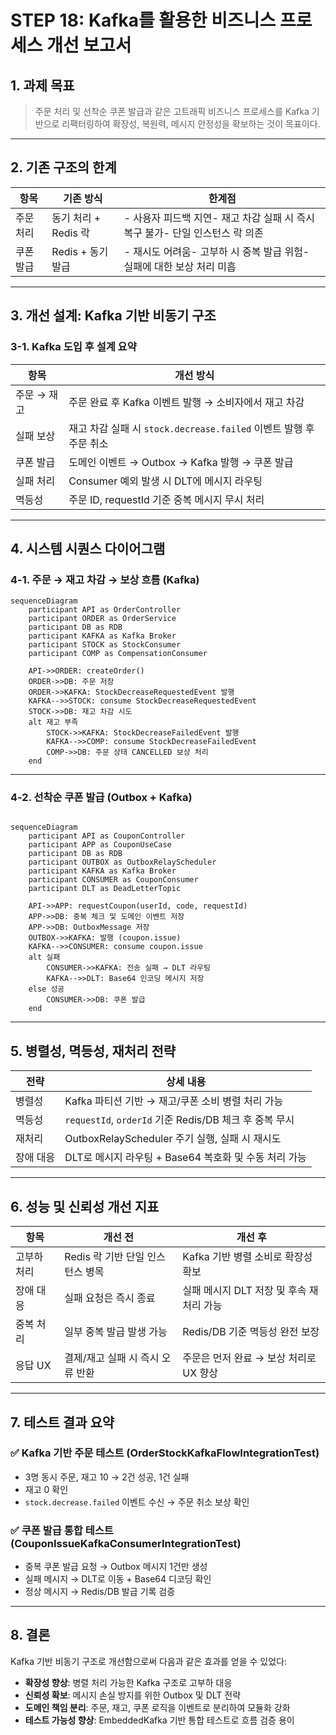 # STEP 18: Kafka를 활용한 비즈니스 프로세스 개선 보고서

## 1. 과제 목표

> 주문 처리 및 선착순 쿠폰 발급과 같은 고트래픽 비즈니스 프로세스를 Kafka 기반으로 리팩터링하여 확장성, 복원력, 메시지 안정성을 확보하는 것이 목표이다.
>

---

## 2. 기존 구조의 한계

| 항목 | 기존 방식 | 한계점 |
| --- | --- | --- |
| 주문 처리 | 동기 처리 + Redis 락 | - 사용자 피드백 지연- 재고 차감 실패 시 즉시 복구 불가- 단일 인스턴스 락 의존 |
| 쿠폰 발급 | Redis + 동기 발급 | - 재시도 어려움- 고부하 시 중복 발급 위험- 실패에 대한 보상 처리 미흡 |

---

## 3. 개선 설계: Kafka 기반 비동기 구조

### 3-1. Kafka 도입 후 설계 요약

| 항목 | 개선 방식 |
| --- | --- |
| 주문 → 재고 | 주문 완료 후 Kafka 이벤트 발행 → 소비자에서 재고 차감 |
| 실패 보상 | 재고 차감 실패 시 `stock.decrease.failed` 이벤트 발행 후 주문 취소 |
| 쿠폰 발급 | 도메인 이벤트 → Outbox → Kafka 발행 → 쿠폰 발급 |
| 실패 처리 | Consumer 예외 발생 시 DLT에 메시지 라우팅 |
| 멱등성 | 주문 ID, requestId 기준 중복 메시지 무시 처리 |

---

## 4. 시스템 시퀀스 다이어그램

### 4-1. 주문 → 재고 차감 → 보상 흐름 (Kafka)

```mermaid
sequenceDiagram
    participant API as OrderController
    participant ORDER as OrderService
    participant DB as RDB
    participant KAFKA as Kafka Broker
    participant STOCK as StockConsumer
    participant COMP as CompensationConsumer

    API->>ORDER: createOrder()
    ORDER->>DB: 주문 저장
    ORDER->>KAFKA: StockDecreaseRequestedEvent 발행
    KAFKA-->>STOCK: consume StockDecreaseRequestedEvent
    STOCK->>DB: 재고 차감 시도
    alt 재고 부족
        STOCK->>KAFKA: StockDecreaseFailedEvent 발행
        KAFKA-->>COMP: consume StockDecreaseFailedEvent
        COMP->>DB: 주문 상태 CANCELLED 보상 처리
    end

```

---

### 4-2. 선착순 쿠폰 발급 (Outbox + Kafka)

```mermaid

sequenceDiagram
    participant API as CouponController
    participant APP as CouponUseCase
    participant DB as RDB
    participant OUTBOX as OutboxRelayScheduler
    participant KAFKA as Kafka Broker
    participant CONSUMER as CouponConsumer
    participant DLT as DeadLetterTopic

    API->>APP: requestCoupon(userId, code, requestId)
    APP->>DB: 중복 체크 및 도메인 이벤트 저장
    APP->>DB: OutboxMessage 저장
    OUTBOX->>KAFKA: 발행 (coupon.issue)
    KAFKA-->>CONSUMER: consume coupon.issue
    alt 실패
        CONSUMER->>KAFKA: 전송 실패 → DLT 라우팅
        KAFKA-->>DLT: Base64 인코딩 메시지 저장
    else 성공
        CONSUMER->>DB: 쿠폰 발급
    end

```

---

## 5. 병렬성, 멱등성, 재처리 전략

| 전략 | 상세 내용 |
| --- | --- |
| 병렬성 | Kafka 파티션 기반 → 재고/쿠폰 소비 병렬 처리 가능 |
| 멱등성 | `requestId`, `orderId` 기준 Redis/DB 체크 후 중복 무시 |
| 재처리 | OutboxRelayScheduler 주기 실행, 실패 시 재시도 |
| 장애 대응 | DLT로 메시지 라우팅 + Base64 복호화 및 수동 처리 가능 |

---

## 6. 성능 및 신뢰성 개선 지표

| 항목 | 개선 전 | 개선 후 |
| --- | --- | --- |
| 고부하 처리 | Redis 락 기반 단일 인스턴스 병목 | Kafka 기반 병렬 소비로 확장성 확보 |
| 장애 대응 | 실패 요청은 즉시 종료 | 실패 메시지 DLT 저장 및 후속 재처리 가능 |
| 중복 처리 | 일부 중복 발급 발생 가능 | Redis/DB 기준 멱등성 완전 보장 |
| 응답 UX | 결제/재고 실패 시 즉시 오류 반환 | 주문은 먼저 완료 → 보상 처리로 UX 향상 |

---

## 7. 테스트 결과 요약

### ✅ Kafka 기반 주문 테스트 (OrderStockKafkaFlowIntegrationTest)

- 3명 동시 주문, 재고 10 → 2건 성공, 1건 실패
- 재고 0 확인
- `stock.decrease.failed` 이벤트 수신 → 주문 취소 보상 확인

### ✅ 쿠폰 발급 통합 테스트 (CouponIssueKafkaConsumerIntegrationTest)

- 중복 쿠폰 발급 요청 → Outbox 메시지 1건만 생성
- 실패 메시지 → DLT로 이동 + Base64 디코딩 확인
- 정상 메시지 → Redis/DB 발급 기록 검증

---

## 8. 결론

Kafka 기반 비동기 구조로 개선함으로써 다음과 같은 효과를 얻을 수 있었다:

- **확장성 향상**: 병렬 처리 가능한 Kafka 구조로 고부하 대응
- **신뢰성 확보**: 메시지 손실 방지를 위한 Outbox 및 DLT 전략
- **도메인 책임 분리**: 주문, 재고, 쿠폰 로직을 이벤트로 분리하여 모듈화 강화
- **테스트 가능성 향상**: EmbeddedKafka 기반 통합 테스트로 흐름 검증 용이